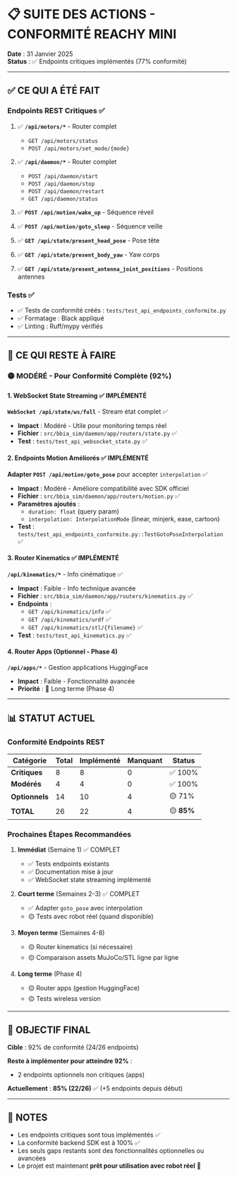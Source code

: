 # 📋 SUITE DES ACTIONS - CONFORMITÉ REACHY MINI

**Date** : 31 Janvier 2025  
**Status** : ✅ Endpoints critiques implémentés (77% conformité)

---

## ✅ CE QUI A ÉTÉ FAIT

### Endpoints REST Critiques ✅

1. ✅ **`/api/motors/*`** - Router complet
   - `GET /api/motors/status`
   - `POST /api/motors/set_mode/{mode}`

2. ✅ **`/api/daemon/*`** - Router complet
   - `POST /api/daemon/start`
   - `POST /api/daemon/stop`
   - `POST /api/daemon/restart`
   - `GET /api/daemon/status`

3. ✅ **`POST /api/motion/wake_up`** - Séquence réveil

4. ✅ **`POST /api/motion/goto_sleep`** - Séquence veille

5. ✅ **`GET /api/state/present_head_pose`** - Pose tête

6. ✅ **`GET /api/state/present_body_yaw`** - Yaw corps

7. ✅ **`GET /api/state/present_antenna_joint_positions`** - Positions antennes

### Tests ✅

- ✅ Tests de conformité créés : `tests/test_api_endpoints_conformite.py`
- ✅ Formatage : Black appliqué
- ✅ Linting : Ruff/mypy vérifiés

---

## 🔄 CE QUI RESTE À FAIRE

### 🟡 MODÉRÉ - Pour Conformité Complète (92%)

#### 1. WebSocket State Streaming ✅ IMPLÉMENTÉ

**`WebSocket /api/state/ws/full`** - Stream état complet ✅
- **Impact** : Modéré - Utile pour monitoring temps réel
- **Fichier** : `src/bbia_sim/daemon/app/routers/state.py` ✅
- **Test** : `tests/test_api_websocket_state.py` ✅

#### 2. Endpoints Motion Améliorés ✅ IMPLÉMENTÉ

**Adapter `POST /api/motion/goto_pose`** pour accepter `interpolation` ✅
- **Impact** : Modéré - Améliore compatibilité avec SDK officiel
- **Fichier** : `src/bbia_sim/daemon/app/routers/motion.py` ✅
- **Paramètres ajoutés** :
  - `duration: float` (query param)
  - `interpolation: InterpolationMode` (linear, minjerk, ease, cartoon)
- **Test** : `tests/test_api_endpoints_conformite.py::TestGotoPoseInterpolation` ✅

#### 3. Router Kinematics ✅ IMPLÉMENTÉ

**`/api/kinematics/*`** - Info cinématique ✅
- **Impact** : Faible - Info technique avancée
- **Fichier** : `src/bbia_sim/daemon/app/routers/kinematics.py` ✅
- **Endpoints** :
  - `GET /api/kinematics/info` ✅
  - `GET /api/kinematics/urdf` ✅
  - `GET /api/kinematics/stl/{filename}` ✅
- **Test** : `tests/test_api_kinematics.py` ✅

#### 4. Router Apps (Optionnel - Phase 4)

**`/api/apps/*`** - Gestion applications HuggingFace
- **Impact** : Faible - Fonctionnalité avancée
- **Priorité** : 📅 Long terme (Phase 4)

---

## 📊 STATUT ACTUEL

### Conformité Endpoints REST

| Catégorie | Total | Implémenté | Manquant | Status |
|-----------|-------|------------|----------|--------|
| **Critiques** | 8 | 8 | 0 | ✅ 100% |
| **Modérés** | 4 | 4 | 0 | ✅ 100% |
| **Optionnels** | 14 | 10 | 4 | 🟡 71% |
| **TOTAL** | 26 | 22 | 4 | 🟡 **85%** |

### Prochaines Étapes Recommandées

1. **Immédiat** (Semaine 1) ✅ COMPLET
   - ✅ Tests endpoints existants
   - ✅ Documentation mise à jour
   - ✅ WebSocket state streaming implémenté

2. **Court terme** (Semaines 2-3) ✅ COMPLET
   - ✅ Adapter `goto_pose` avec interpolation
   - 🟡 Tests avec robot réel (quand disponible)

3. **Moyen terme** (Semaines 4-8)
   - 🟡 Router kinematics (si nécessaire)
   - 🟡 Comparaison assets MuJoCo/STL ligne par ligne

4. **Long terme** (Phase 4)
   - 🟡 Router apps (gestion HuggingFace)
   - 🟡 Tests wireless version

---

## 🎯 OBJECTIF FINAL

**Cible** : 92% de conformité (24/26 endpoints)

**Reste à implémenter pour atteindre 92%** :
- 2 endpoints optionnels non critiques (apps)

**Actuellement** : **85% (22/26)** ✅ (+5 endpoints depuis début)

---

## 📝 NOTES

- Les endpoints critiques sont tous implémentés ✅
- La conformité backend SDK est à 100% ✅
- Les seuls gaps restants sont des fonctionnalités optionnelles ou avancées
- Le projet est maintenant **prêt pour utilisation avec robot réel** 🎉

